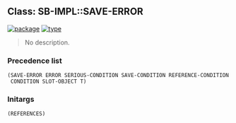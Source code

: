 ## Class: SB-IMPL::SAVE-ERROR
[![package](https://img.shields.io/badge/Package-SB--IMPL-5f9ea0.svg?style=social&colorA=999999)](../) [![type](https://img.shields.io/badge/Type-Class-5f9ea0.svg?style=social&colorA=999999)](../#class) 

> No description.

### Precedence list
```
(SAVE-ERROR ERROR SERIOUS-CONDITION SAVE-CONDITION REFERENCE-CONDITION
 CONDITION SLOT-OBJECT T)
```
### Initargs
```
(REFERENCES)
```
